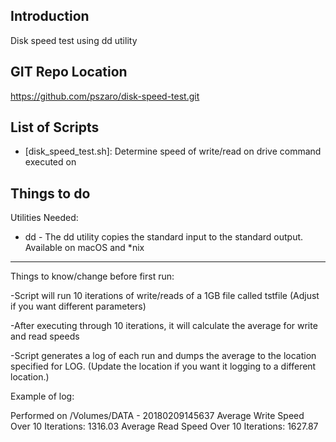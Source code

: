                   
Introduction
-----------------
Disk speed test using dd utility
                   
GIT Repo Location
-----------------
https://github.com/pszaro/disk-speed-test.git
                   
List of Scripts
-----------------

  - [disk_speed_test.sh]:
   Determine speed of write/read on drive command executed on
                   
Things to do
-----------------

Utilities Needed: 


- dd - The dd utility copies the standard input to the standard output. Available on macOS and *nix


- - - - - -

Things to know/change before first run:


-Script will run 10 iterations of write/reads of a 1GB file called tstfile (Adjust if you want different parameters)

-After executing through 10 iterations, it will calculate the average for write and read speeds

-Script generates a log of each run and dumps the average to the location specified for LOG. (Update the location if you want it logging to a different location.)


Example of log:


Performed on /Volumes/DATA - 20180209145637 
Average Write Speed Over 10 Iterations: 1316.03
Average Read Speed Over 10 Iterations: 1627.87


